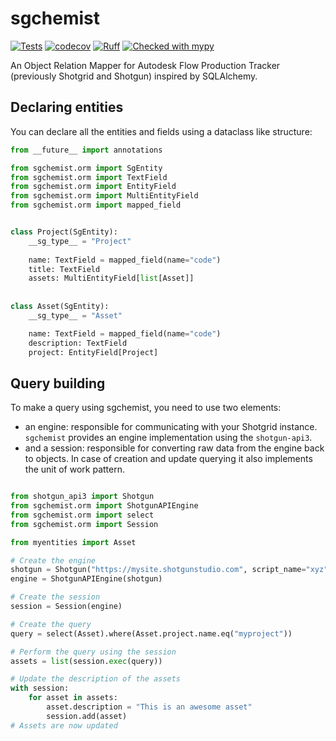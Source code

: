 # sgchemist

[![Tests](https://github.com/PoloB/sgchemist/actions/workflows/test.yml/badge.svg)](https://github.com/PoloB/sgchemist/actions/workflows/test.yml)
[![codecov](https://codecov.io/gh/PoloB/sgchemist/graph/badge.svg?token=KNWN8UT6OK)](https://codecov.io/gh/PoloB/sgchemist)
[![Ruff](https://img.shields.io/endpoint?url=https://raw.githubusercontent.com/astral-sh/ruff/main/assets/badge/v2.json)](https://github.com/astral-sh/ruff)
[![Checked with mypy](https://www.mypy-lang.org/static/mypy_badge.svg)](https://mypy-lang.org/)

An Object Relation Mapper for Autodesk Flow Production Tracker (previously Shotgrid and Shotgun) inspired by SQLAlchemy.


## Declaring entities

You can declare all the entities and fields using a dataclass like structure:

```python
from __future__ import annotations

from sgchemist.orm import SgEntity 
from sgchemist.orm import TextField 
from sgchemist.orm import EntityField
from sgchemist.orm import MultiEntityField
from sgchemist.orm import mapped_field


class Project(SgEntity):
    __sg_type__ = "Project"
    
    name: TextField = mapped_field(name="code")
    title: TextField
    assets: MultiEntityField[list[Asset]]
    
    
class Asset(SgEntity):
    __sg_type__ = "Asset"

    name: TextField = mapped_field(name="code")
    description: TextField
    project: EntityField[Project]

```

## Query building

To make a query using sgchemist, you need to use two elements:
* an engine: responsible for communicating with your Shotgrid instance.
`sgchemist` provides an engine implementation using the `shotgun-api3`.
* and a session: responsible for converting raw data from the engine back to objects.
In case of creation and update querying it also implements the unit of work pattern.

```python

from shotgun_api3 import Shotgun
from sgchemist.orm import ShotgunAPIEngine
from sgchemist.orm import select
from sgchemist.orm import Session

from myentities import Asset

# Create the engine
shotgun = Shotgun("https://mysite.shotgunstudio.com", script_name="xyz", api_key="abc")
engine = ShotgunAPIEngine(shotgun)

# Create the session
session = Session(engine)

# Create the query
query = select(Asset).where(Asset.project.name.eq("myproject"))

# Perform the query using the session
assets = list(session.exec(query))

# Update the description of the assets
with session:
    for asset in assets:
        asset.description = "This is an awesome asset"
        session.add(asset)
# Assets are now updated
```
